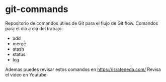 # git-commands


Repositorio de comandos útiles de Git para el flujo de Git flow.
Comandos para el dia a dia del trabajo:
- add
- merge
- stash
- status
- log

Ademas puedes revisar estos comandos en https://israteneda.com/
Revisa el video en Youtube